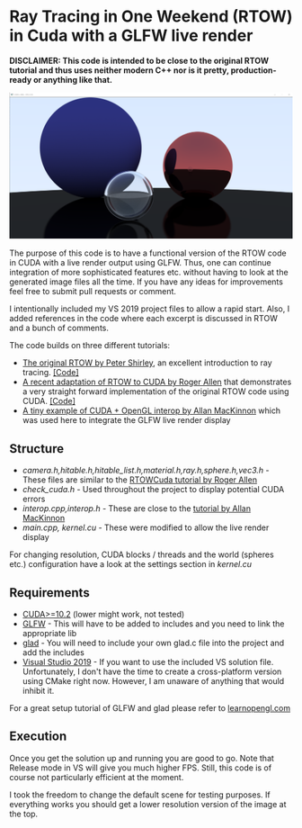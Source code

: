 # Ray Tracing in One Weekend (RTOW) in Cuda with a GLFW live render

**DISCLAIMER: This code is intended to be close to the original RTOW tutorial and thus uses neither modern C++ nor is it pretty, production-ready or anything like that.**

![1800x900 Render of the current default scene at 3000 samples.](https://github.com/gomezzz/RTOWCudaGLFW/blob/master/example.png?raw=true)

The purpose of this code is to have a functional version of the RTOW code in CUDA with a live render output using GLFW. Thus, one can continue integration of more sophisticated features etc. without having to look at the generated image files all the time. If you have any ideas for improvements feel free to submit pull requests or comment.

I intentionally included my VS 2019 project files to allow a rapid start. Also, I added references in the code where each excerpt is discussed in RTOW and a bunch of comments.

The code builds on three different tutorials:

* [The original RTOW by Peter Shirley](https://raytracing.github.io/books/RayTracingInOneWeekend.html), an excellent introduction to ray tracing. [[Code]](https://github.com/RayTracing/raytracing.github.io/)
* [A recent adaptation of RTOW to CUDA by Roger Allen](https://devblogs.nvidia.com/accelerated-ray-tracing-cuda/) that demonstrates a very straight forward implementation of the original RTOW code using CUDA. [[Code]](https://github.com/rogerallen/raytracinginoneweekendincuda)
* [A tiny example of CUDA + OpenGL interop by Allan MacKinnon](https://gist.github.com/allanmac/4ff11985c3562830989f) which was used here to integrate the GLFW live render display

## Structure

* *camera.h,hitable.h,hitable_list.h,material.h,ray.h,sphere.h,vec3.h* - These files are similar to the [RTOWCuda tutorial by Roger Allen](https://devblogs.nvidia.com/accelerated-ray-tracing-cuda/)
* *check_cuda.h* - Used throughout the project to display potential CUDA errors
* *interop.cpp,interop.h* - These are close to the [tutorial by Allan MacKinnon](https://gist.github.com/allanmac/4ff11985c3562830989f)
* *main.cpp, kernel.cu* - These were modified to allow the live render display

For changing resolution, CUDA blocks / threads and the world (spheres etc.) configuration have a look at the settings section in *kernel.cu*

## Requirements
* [CUDA>=10.2](https://developer.nvidia.com/cuda-downloads) (lower might work, not tested)
* [GLFW](https://www.glfw.org/) - This will have to be added to includes and you need to link the appropriate lib
* [glad](https://glad.dav1d.de/) - You will need to include your own glad.c file into the project and add the includes
* [Visual Studio 2019](https://visualstudio.microsoft.com/vs/) - If you want to use the included VS solution file. Unfortunately, I don't have the time to create a cross-platform version using CMake right now. However, I am unaware of anything that would inhibit it.

For a great setup tutorial of GLFW and glad please refer to [learnopengl.com](https://learnopengl.com/Getting-started/Creating-a-window)

## Execution
Once you get the solution up and running you are good to go. Note that Release mode in VS will give you much higher FPS. Still, this code is of course not particularly efficient at the moment.

I took the freedom to change the default scene for testing purposes. If everything works you should get a lower resolution version of the image at the top.

